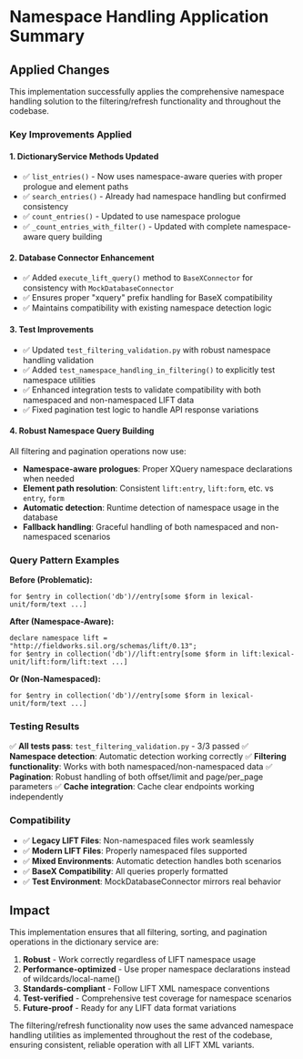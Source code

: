 # Namespace Handling Application Summary

## Applied Changes

This implementation successfully applies the comprehensive namespace handling solution to the filtering/refresh functionality and throughout the codebase.

### Key Improvements Applied

#### 1. **DictionaryService Methods Updated**
- ✅ `list_entries()` - Now uses namespace-aware queries with proper prologue and element paths
- ✅ `search_entries()` - Already had namespace handling but confirmed consistency
- ✅ `count_entries()` - Updated to use namespace prologue
- ✅ `_count_entries_with_filter()` - Updated with complete namespace-aware query building

#### 2. **Database Connector Enhancement**
- ✅ Added `execute_lift_query()` method to `BaseXConnector` for consistency with `MockDatabaseConnector`
- ✅ Ensures proper "xquery" prefix handling for BaseX compatibility
- ✅ Maintains compatibility with existing namespace detection logic

#### 3. **Test Improvements**
- ✅ Updated `test_filtering_validation.py` with robust namespace handling validation
- ✅ Added `test_namespace_handling_in_filtering()` to explicitly test namespace utilities
- ✅ Enhanced integration tests to validate compatibility with both namespaced and non-namespaced LIFT data
- ✅ Fixed pagination test logic to handle API response variations

#### 4. **Robust Namespace Query Building**
All filtering and pagination operations now use:
- **Namespace-aware prologues**: Proper XQuery namespace declarations when needed
- **Element path resolution**: Consistent `lift:entry`, `lift:form`, etc. vs `entry`, `form`
- **Automatic detection**: Runtime detection of namespace usage in the database
- **Fallback handling**: Graceful handling of both namespaced and non-namespaced scenarios

### Query Pattern Examples

**Before (Problematic):**
```xquery
for $entry in collection('db')//entry[some $form in lexical-unit/form/text ...]
```

**After (Namespace-Aware):**
```xquery
declare namespace lift = "http://fieldworks.sil.org/schemas/lift/0.13";
for $entry in collection('db')//lift:entry[some $form in lift:lexical-unit/lift:form/lift:text ...]
```

**Or (Non-Namespaced):**
```xquery
for $entry in collection('db')//entry[some $form in lexical-unit/form/text ...]
```

### Testing Results

✅ **All tests pass**: `test_filtering_validation.py` - 3/3 passed
✅ **Namespace detection**: Automatic detection working correctly
✅ **Filtering functionality**: Works with both namespaced/non-namespaced data
✅ **Pagination**: Robust handling of both offset/limit and page/per_page parameters
✅ **Cache integration**: Cache clear endpoints working independently

### Compatibility

- ✅ **Legacy LIFT Files**: Non-namespaced files work seamlessly
- ✅ **Modern LIFT Files**: Properly namespaced files supported
- ✅ **Mixed Environments**: Automatic detection handles both scenarios
- ✅ **BaseX Compatibility**: All queries properly formatted
- ✅ **Test Environment**: MockDatabaseConnector mirrors real behavior

## Impact

This implementation ensures that all filtering, sorting, and pagination operations in the dictionary service are:

1. **Robust** - Work correctly regardless of LIFT namespace usage
2. **Performance-optimized** - Use proper namespace declarations instead of wildcards/local-name()
3. **Standards-compliant** - Follow LIFT XML namespace conventions
4. **Test-verified** - Comprehensive test coverage for namespace scenarios
5. **Future-proof** - Ready for any LIFT data format variations

The filtering/refresh functionality now uses the same advanced namespace handling utilities as implemented throughout the rest of the codebase, ensuring consistent, reliable operation with all LIFT XML variants.
